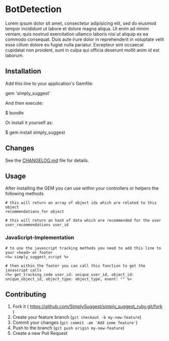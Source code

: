 # BotDetection

Lorem ipsum dolor sit amet, consectetur adipisicing elit, sed do eiusmod tempor incididunt ut labore et dolore magna aliqua. Ut enim ad minim veniam, quis nostrud exercitation ullamco laboris nisi ut aliquip ex ea commodo consequat. Duis aute irure dolor in reprehenderit in voluptate velit esse cillum dolore eu fugiat nulla pariatur. Excepteur sint occaecat cupidatat non proident, sunt in culpa qui officia deserunt mollit anim id est laborum.

## Installation

Add this line to your application's Gemfile:

  gem 'simply_suggest'

And then execute:

  $ bundle

Or install it yourself as:

  $ gem install simply_suggest

## Changes

See the [CHANGELOG.md](CHANGELOG.md) file for details.

## Usage

After installing the GEM you can use within your controllers or helpers the following methods

	# this will return an array of object ids which are related to this object
	recommendations_for object

	# this will return an hash of data which are recommended for the user
	user_recommendations user_id

### JavaScript-Implementation

	# to use the javascript tracking methods you need to add this line to your <head> or footer
	<%= simply_suggest_script %>

	# then within the footer you can call this function to get the javascript calls
	<%= get_tracking_code user_id: unique_user_id, object_id: unique_object_id, object_type: object_type, event: "" %>

## Contributing

1. Fork it ( https://github.com/SimplySuggest/simply_suggest_ruby.git/fork )
2. Create your feature branch (`git checkout -b my-new-feature`)
3. Commit your changes (`git commit -am 'Add some feature'`)
4. Push to the branch (`git push origin my-new-feature`)
5. Create a new Pull Request